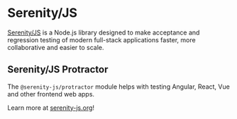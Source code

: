 # Serenity/JS

[Serenity/JS](https://serenity-js.org) is a Node.js library designed to make acceptance and regression testing
of modern full-stack applications faster, more collaborative and easier to scale.

## Serenity/JS Protractor

The `@serenity-js/protractor` module helps with testing Angular, React, Vue and other frontend web apps.

Learn more at [serenity-js.org](https://serenity-js.org/modules/protractor/)!
